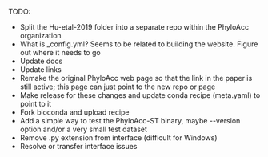 TODO:
- Split the Hu-etal-2019 folder into a separate repo within the PhyloAcc organization
- What is _config.yml? Seems to be related to building the website. Figure out where it needs to go
- Update docs
- Update links
- Remake the original PhyloAcc web page so that the link in the paper is still active; this page can just point to the new repo or page
- Make release for these changes and update conda recipe (meta.yaml) to point to it
- Fork bioconda and upload recipe
- Add a simple way to test the PhyloAcc-ST binary, maybe --version option and/or a very small test dataset
- Remove .py extension from interface (difficult for Windows)
- Resolve or transfer interface issues